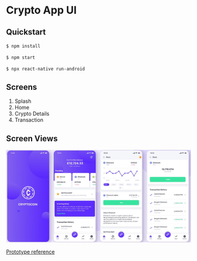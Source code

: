 # Crypto App UI



## Quickstart
```bash
$ npm install
```
```bash
$ npm start
```
```bash
$ npx react-native run-android
```

## Screens

1. Splash
2. Home
3. Crypto Details
4. Transaction

## Screen Views

![Screenshot](prototype.jpg)

[Prototype reference](https://dribbble.com/shots/14896748-Cryptocoin-App-concept)

